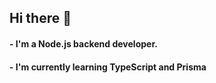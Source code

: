 ## Hi there 👋

#### - I'm a Node.js backend developer.
#### - I'm currently learning TypeScript and Prisma
